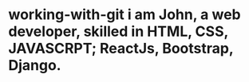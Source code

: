 # working-with-git i am John, a web developer, skilled in HTML, CSS, JAVASCRPT; ReactJs, Bootstrap, Django.

